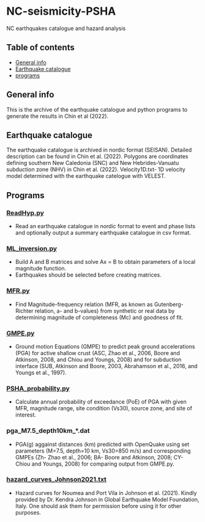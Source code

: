 # NC-seismicity-PSHA
NC earthquakes catalogue and hazard analysis
## Table of contents
* [General info](#general-info)
* [Earthquake catalogue](#earthquake-catalogue)
* [programs](#programs)
## General info
This is the archive of the earthquake catalogue and python programs to generate the results in Chin et al (2022).
## Earthquake catalogue
The earthquake catalogue is archived in nordic format (SEISAN). Detailed description can be found in Chin et al. (2022).
Polygons are coordinates defining southern New Caledonia (SNC) and New Hebrides-Vanuatu subduction zone (NHV) in Chin et al. (2022).
Velocity1D.txt- 1D velocity model determined with the earthquake catelogue with VELEST.
## Programs
### [ReadHyp.py](programs/ReadHyp.py)
* Read an earthquake catalogue in nordic format to event and phase lists and optionally output a summary earthquake catalogue in csv format.
### [ML_inversion.py](programs/ML_inversion.py)
* Build A and B matrices and solve Ax = B to obtain parameters of a local magnitude function.
* Earthquakes should be selected before creating matrices.
### [MFR.py](programs/MFR.py)
* Find Magnitude-frequency relation (MFR, as known as Gutenberg-Richter relation, a- and b-values) from synthetic or real data by determining magnitude of completeness (Mc) and goodness of fit.
### [GMPE.py](programs/GMPE.py)
* Ground motion Equations (GMPE) to predict peak ground accelerations (PGA) for active shallow crust (ASC, Zhao et al., 2006, Boore and Atkinson, 2008, and Chiou and Youngs, 2008) and for subduction interface (SUB, Atkinson and Boore, 2003, Abrahamson et al., 2016, and Youngs et al., 1997).
### [PSHA_probability.py](programs/PSHA_probability.py)
* Calculate annual probability of exceedance (PoE) of PGA with given MFR, magnitude range, site condition (Vs30), source zone, and site of interest.
### pga_M7.5_depth10km_*.dat
* PGA(g) aggainst distances (km) predicted with OpenQuake using set parameters (M=7.5, depth=10 km, Vs30=850 m/s) and corresponding GMPEs (Zh- Zhao et al., 2006; BA- Boore and Atkinson, 2008; CY- Chiou and Youngs, 2008) for comparing output from GMPE.py.
### [hazard_curves_Johnson2021.txt](programs/hazard_curves_Johnson2021.txt)
* Hazard curves for Noumea and Port Vila in Johnson et al. (2021). Kindly provided by Dr. Kendra Johnson in Global Earthquake Model Foundation, Italy. One should ask them for permission before using it for other purposes.
